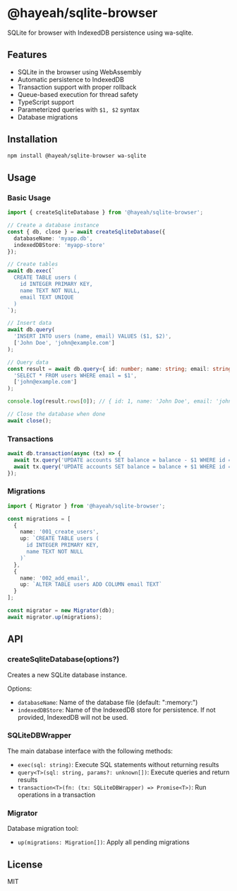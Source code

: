 # @hayeah/sqlite-browser

SQLite for browser with IndexedDB persistence using wa-sqlite.

## Features

- SQLite in the browser using WebAssembly
- Automatic persistence to IndexedDB
- Transaction support with proper rollback
- Queue-based execution for thread safety
- TypeScript support
- Parameterized queries with `$1, $2` syntax
- Database migrations

## Installation

```bash
npm install @hayeah/sqlite-browser wa-sqlite
```

## Usage

### Basic Usage

```typescript
import { createSqliteDatabase } from '@hayeah/sqlite-browser';

// Create a database instance
const { db, close } = await createSqliteDatabase({
  databaseName: 'myapp.db',
  indexedDBStore: 'myapp-store'
});

// Create tables
await db.exec(`
  CREATE TABLE users (
    id INTEGER PRIMARY KEY,
    name TEXT NOT NULL,
    email TEXT UNIQUE
  )
`);

// Insert data
await db.query(
  'INSERT INTO users (name, email) VALUES ($1, $2)',
  ['John Doe', 'john@example.com']
);

// Query data
const result = await db.query<{ id: number; name: string; email: string }>(
  'SELECT * FROM users WHERE email = $1',
  ['john@example.com']
);

console.log(result.rows[0]); // { id: 1, name: 'John Doe', email: 'john@example.com' }

// Close the database when done
await close();
```

### Transactions

```typescript
await db.transaction(async (tx) => {
  await tx.query('UPDATE accounts SET balance = balance - $1 WHERE id = $2', [100, 1]);
  await tx.query('UPDATE accounts SET balance = balance + $1 WHERE id = $2', [100, 2]);
});
```

### Migrations

```typescript
import { Migrator } from '@hayeah/sqlite-browser';

const migrations = [
  {
    name: '001_create_users',
    up: `CREATE TABLE users (
      id INTEGER PRIMARY KEY,
      name TEXT NOT NULL
    )`
  },
  {
    name: '002_add_email',
    up: `ALTER TABLE users ADD COLUMN email TEXT`
  }
];

const migrator = new Migrator(db);
await migrator.up(migrations);
```

## API

### createSqliteDatabase(options?)

Creates a new SQLite database instance.

Options:
- `databaseName`: Name of the database file (default: ":memory:")
- `indexedDBStore`: Name of the IndexedDB store for persistence. If not provided, IndexedDB will not be used.

### SQLiteDBWrapper

The main database interface with the following methods:

- `exec(sql: string)`: Execute SQL statements without returning results
- `query<T>(sql: string, params?: unknown[])`: Execute queries and return results
- `transaction<T>(fn: (tx: SQLiteDBWrapper) => Promise<T>)`: Run operations in a transaction

### Migrator

Database migration tool:

- `up(migrations: Migration[])`: Apply all pending migrations

## License

MIT